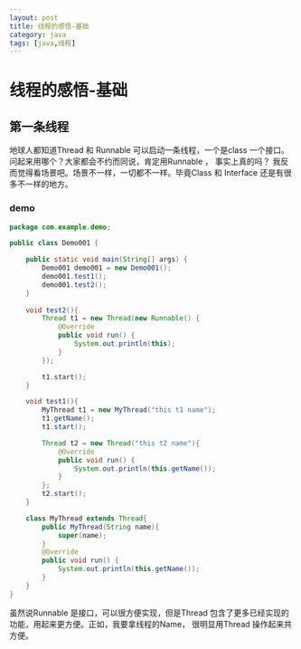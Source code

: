 ```yaml
---
layout: post
title: 线程的感悟-基础
category: java
tags: [java,线程]
---
```


# 线程的感悟-基础 #

## 第一条线程 ##

地球人都知道Thread 和 Runnable 可以启动一条线程，一个是class 一个接口。问起来用哪个？大家都会不约而同说，肯定用Runnable ， 事实上真的吗？
我反而觉得看场景吧。场景不一样，一切都不一样。毕竟Class 和 Interface 还是有很多不一样的地方。

### demo ###
```java 
package com.example.demo;

public class Demo001 {

    public static void main(String[] args) {
        Demo001 demo001 = new Demo001();
        demo001.test1();
        demo001.test2();
    }
    
    void test2(){
        Thread t1 = new Thread(new Runnable() {
            @Override
            public void run() {
                System.out.println(this);
            }
        });

        t1.start();
    }

    void test1(){
        MyThread t1 = new MyThread("this t1 name");
        t1.getName();
        t1.start();

        Thread t2 = new Thread("this t2 name"){
            @Override
            public void run() {
                System.out.println(this.getName());
            }
        };
        t2.start();
    }

    class MyThread extends Thread{
        public MyThread(String name){
            super(name);
        }
        @Override
        public void run() {
            System.out.println(this.getName());
        }
    }
}

```

虽然说Runnable 是接口，可以很方便实现，但是Thread 包含了更多已经实现的功能，用起来更方便。正如，我要拿线程的Name， 很明显用Thread 操作起来共方便。